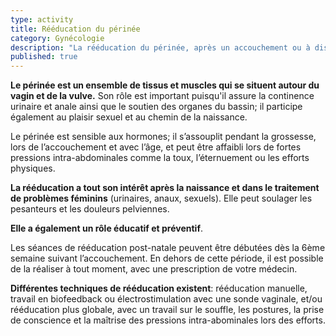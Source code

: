 ```yaml
---
type: activity
title: Rééducation du périnée
category: Gynécologie
description: "La rééducation du périnée, après un accouchement ou à distance, permet de renforcer tous les muscles de cette zone, de prévenir ou de traiter des problèmes féminins…"
published: true
---
```








**Le périnée est un ensemble de tissus et muscles qui se situent autour du vagin et de la vulve.** Son rôle est important puisqu'il assure la continence urinaire et anale ainsi que le soutien des organes du bassin; il participe également au plaisir sexuel et au chemin de la naissance.
 
Le périnée est sensible aux hormones; il s’assouplit pendant la grossesse, lors de l’accouchement et avec l’âge, et peut être affaibli lors de fortes pressions intra-abdominales comme la toux, l’éternuement ou les efforts physiques.

**La rééducation a tout son intérêt après la naissance et dans le traitement de problèmes féminins** (urinaires, anaux, sexuels). Elle peut soulager les pesanteurs et les douleurs pelviennes. 

**Elle a également un rôle éducatif et préventif**.

Les séances de rééducation post-natale peuvent être débutées dès la 6ème semaine suivant  l’accouchement. En dehors de cette période, il est possible de la réaliser à tout moment, avec une prescription de votre médecin.
 
**Différentes techniques de rééducation existent**: rééducation manuelle, travail en biofeedback ou électrostimulation avec une sonde vaginale, et/ou rééducation plus globale, avec un travail sur le souffle, les postures, la prise de conscience et la maîtrise des pressions intra-abominales lors des efforts.
